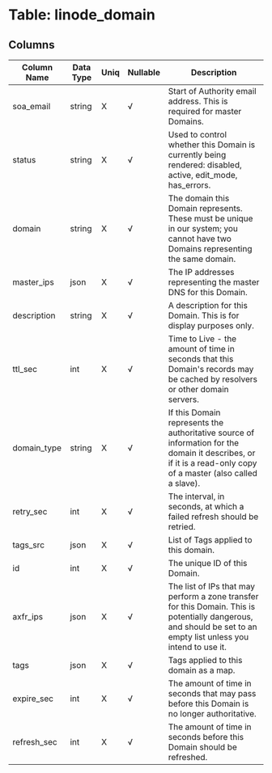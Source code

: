 # Table: linode_domain

## Columns 

|  Column Name   |  Data Type  | Uniq | Nullable | Description | 
|  ----  | ----  | ----  | ----  | ---- | 
| soa_email | string | X | √ | Start of Authority email address. This is required for master Domains. | 
| status | string | X | √ | Used to control whether this Domain is currently being rendered: disabled, active, edit_mode, has_errors. | 
| domain | string | X | √ | The domain this Domain represents. These must be unique in our system; you cannot have two Domains representing the same domain. | 
| master_ips | json | X | √ | The IP addresses representing the master DNS for this Domain. | 
| description | string | X | √ | A description for this Domain. This is for display purposes only. | 
| ttl_sec | int | X | √ | Time to Live - the amount of time in seconds that this Domain's records may be cached by resolvers or other domain servers. | 
| domain_type | string | X | √ | If this Domain represents the authoritative source of information for the domain it describes, or if it is a read-only copy of a master (also called a slave). | 
| retry_sec | int | X | √ | The interval, in seconds, at which a failed refresh should be retried. | 
| tags_src | json | X | √ | List of Tags applied to this domain. | 
| id | int | X | √ | The unique ID of this Domain. | 
| axfr_ips | json | X | √ | The list of IPs that may perform a zone transfer for this Domain. This is potentially dangerous, and should be set to an empty list unless you intend to use it. | 
| tags | json | X | √ | Tags applied to this domain as a map. | 
| expire_sec | int | X | √ | The amount of time in seconds that may pass before this Domain is no longer authoritative. | 
| refresh_sec | int | X | √ | The amount of time in seconds before this Domain should be refreshed. | 


